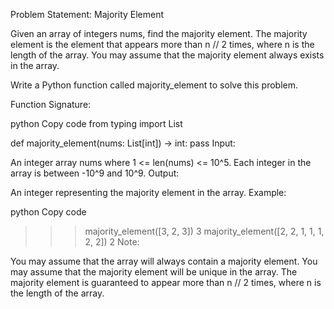 Problem Statement: Majority Element

Given an array of integers nums, find the majority element. The majority element is the element that appears more than n // 2 times, where n is the length of the array. You may assume that the majority element always exists in the array.

Write a Python function called majority_element to solve this problem.

Function Signature:

python
Copy code
from typing import List

def majority_element(nums: List[int]) -> int:
pass
Input:

An integer array nums where 1 <= len(nums) <= 10^5.
Each integer in the array is between -10^9 and 10^9.
Output:

An integer representing the majority element in the array.
Example:

python
Copy code

> > > majority_element([3, 2, 3])
> > > 3
> > > majority_element([2, 2, 1, 1, 1, 2, 2])
> > > 2
> > > Note:

You may assume that the array will always contain a majority element.
You may assume that the majority element will be unique in the array.
The majority element is guaranteed to appear more than n // 2 times, where n is the length of the array.

